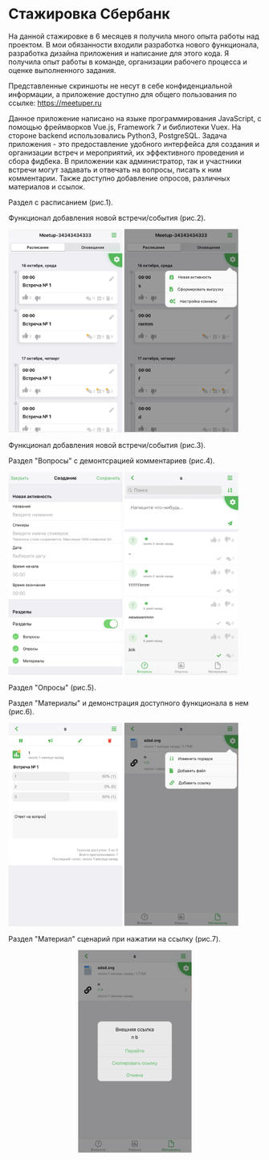 # Стажировка Сбербанк

На данной стажировке в 6 месяцев я получила много опыта 
работы над проектом. В мои обязанности входили разработка нового функционала, разработка дизайна приложения и написание для этого кода. 
Я получила опыт работы в команде, организации рабочего процесса и оценке выполненного задания.

Представленные скриншоты не несут 
в себе конфиденциальной информации, а приложение доступно для 
общего пользования по ссылке:
https://meetuper.ru

    
Данное приложение написано на языке программирования JavaScript, с помощью фреймворков Vue.js, Framework 7 и библиотеки Vuex. На стороне backend использовались Python3, PostgreSQL. Задача приложения -
это предоставление удобного интерфейса для создания и организации
встреч и мероприятий, их эффективного проведения и сбора фидбека. 
В приложении как администратор, так и участники встречи могут задавать
и отвечать на вопросы, писать к ним комментарии. 
Также доступно добавление опросов, различных материалов и ссылок.

Раздел с расписанием (рис.1).

Функционал добавления новой встречи/события (рис.2).

<p float="left">
<img src="https://github.com/DariaHighfly/Sberbank-Internship/blob/master/images/Сбер1.png" width="45%" height="45%">
<img src="https://github.com/DariaHighfly/Sberbank-Internship/blob/master/images/Сбер2.png" width="45%" height="45%">
</p>

Функционал добавления новой встречи/события (рис.3).

Раздел "Вопросы" с демонтсрацией комментариев (рис.4).

<p float="left">
<img src="https://github.com/DariaHighfly/Sberbank-Internship/blob/master/images/Сбер3.png" width="45%" height="45%">
<img src="https://github.com/DariaHighfly/Sberbank-Internship/blob/master/images/Сбер4.png" width="45%" height="45%">
</p>

Раздел "Опросы" (рис.5). 

Раздел "Материалы" и демонстрация доступного функционала в нем (рис.6).

<p float="left">
<img src="https://github.com/DariaHighfly/Sberbank-Internship/blob/master/images/Сбер5.png" width="45%" height="45%">
<img src="https://github.com/DariaHighfly/Sberbank-Internship/blob/master/images/Сбер6.png" width="45%" height="45%">
</p>

Раздел "Материал" сценарий при нажатии на ссылку (рис.7).

<p align="center">
<img src="https://github.com/DariaHighfly/Sberbank-Internship/blob/master/images/Сбер7.png" width="45%" height="45%">
</p>
